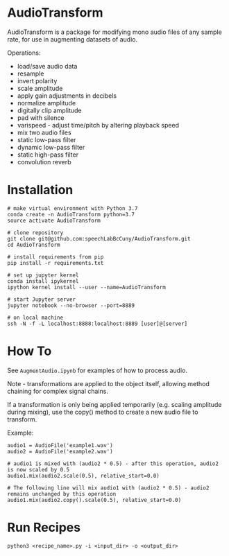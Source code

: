 # AudioTransform

AudioTransform is a package for modifying mono audio files of any sample rate, for use in augmenting datasets of audio.

Operations:
* load/save audio data
* resample
* invert polarity
* scale amplitude
* apply gain adjustments in decibels
* normalize amplitude
* digitally clip amplitude
* pad with silence
* varispeed - adjust time/pitch by altering playback speed
* mix two audio files
* static low-pass filter
* dynamic low-pass filter
* static high-pass filter
* convolution reverb

# Installation

```
# make virtual environment with Python 3.7
conda create -n AudioTransform python=3.7
source activate AudioTransform

# clone repository
git clone git@github.com:speechLabBcCuny/AudioTransform.git
cd AudioTransform

# install requirements from pip
pip install -r requirements.txt

# set up jupyter kernel
conda install ipykernel
ipython kernel install --user --name=AudioTransform     

# start Jupyter server
jupyter notebook --no-browser --port=8889

# on local machine
ssh -N -f -L localhost:8888:localhost:8889 [user]@[server]
```

# How To

See `AugmentAudio.ipynb` for examples of how to process audio.

Note - transformations are applied to the object itself, allowing method chaining for complex signal chains.

If a transformation is only being applied temporarily (e.g. scaling amplitude during mixing),
use the copy() method to create a new audio file to transform.

Example:

```
audio1 = AudioFile('example1.wav')
audio2 = AudioFile('example2.wav')

# audio1 is mixed with (audio2 * 0.5) - after this operation, audio2 is now scaled by 0.5
audio1.mix(audio2.scale(0.5), relative_start=0.0)

# The following line will mix audio1 with (audio2 * 0.5) - audio2 remains unchanged by this operation
audio1.mix(audio2.copy().scale(0.5), relative_start=0.0)
```

# Run Recipes

```
python3 <recipe_name>.py -i <input_dir> -o <output_dir>
```